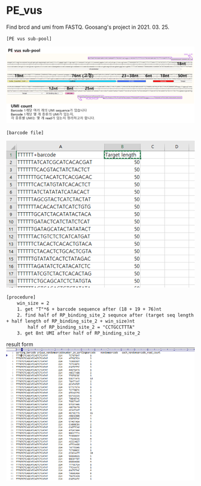 # PE_vus
Find brcd and umi from FASTQ. Goosang's project in 2021. 03. 25.

    [PE vus sub-pool]
![PE vus sub-pool](./PE_vus_sub_pool.PNG)

    [barcode file]
![PE vus sub-pool](./barcode.PNG)

    [procedure]
        win_size = 2
        1. get "T"*6 + barcode sequence after (18 + 19 + 76)nt
        2. find half of RP_binding_site_2 sequnce after (target seq length + half length of RP_binding_site_2 + win_size)nt
            half of RP_binding_site_2 = "CCTGCCTTTA"
        3. get 8nt UMI after half of RP_binding_site_2


result form
![tsv file result](./result_example.PNG)
